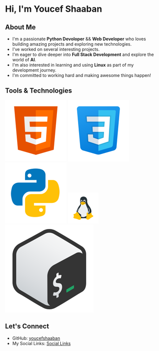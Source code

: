 #  Hi, I'm Youcef Shaaban

##  About Me

-  I'm a passionate **Python Devoloper** && **Web Developer** who loves building amazing projects and exploring new technologies.
-  I've worked on several interesting projects.  
-  I'm eager to dive deeper into **Full Stack Development** and explore the world of **AI**.
-  I'm also interested in learning and using **Linux** as part of my development journey.
-  I'm committed to working hard and making awesome things happen!

##  Tools & Technologies
![HTML](icons8-html-5.svg)
![CSS](icons8-css-logo-100.svg)
![Python](icons8-python.svg)
![Linux](icons8-linux-100.png)
![Bash](icons8-bash.svg)

##  Let's Connect

- GitHub: [youcefshaaban](https://github.com/youcefshaaban)
- My Social Links: [Social Links](https://youcefshaaban.github.io/social-links)
